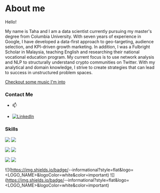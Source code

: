 # About me

Hello! 

My name is Taha and I am a data scientist currently pursuing my master's degree from Columbia University. With seven years of experience in Google, I have developed a data-first approach to geo-targeting, audience selection, and KPI-driven growth marketing. In addition, I was a Fulbright Scholar in Malaysia, teaching English and researching their national vocational education program. My current focus is to use network analysis and NLP to structurally understand crypto communities on Twitter. With my analytical and domain knowledge, I strive to create strategies that can lead to success in unstructured problem spaces.

[Checkout some music I'm into](https://www.youtube.com/watch?v=Dvy4Z1p4sJI&list=PLLJoDzIO3urEMomJ1kKLTjme_jJIPlrBy)

### Contact Me

- 📫 <a href = "tahas912@gmail.com">
 
- [![LinkedIn][1.2]][1]


[1.2]: https://github.com/tahasaeed123

<!-- Links to your social media accounts -->

[1]: https://www.linkedin.com/in/taha-saeed-84062446/


### Skills

![](https://img.shields.io/badge/<Lang>-<R>-informational?style=flat&logo=<LOGO_NAME>&logoColor=white&color=blue)
![](https://img.shields.io/badge/<Lang>-<Python>-informational?style=flat&logo=<LOGO_NAME>&logoColor=white&color=blue)

![](https://img.shields.io/badge/<Tools>-<QGIS>-informational?style=flat&logo=<LOGO_NAME>&logoColor=white&color=yellowgreen)
![](https://img.shields.io/badge/<Tools>-<Geoda>-informational?style=flat&logo=<LOGO_NAME>&logoColor=white&color=yellowgreen)

![](https://img.shields.io/badge/<Qual>-<ContentAnalysis>-informational?style=flat&logo=<LOGO_NAME>&logoColor=white&color=blueviolet)
![](https://img.shields.io/badge/<Qual>-<ProcessTracing>-informational?style=flat&logo=<LOGO_NAME>&logoColor=white&color=blueviolet)

![](https://img.shields.io/badge/<Quant>-<Google Analytics>-informational?style=flat&logo=<LOGO_NAME>&logoColor=white&color=important)
![](https://img.shields.io/badge/<Quant>-<Marketing Analytics>-informational?style=flat&logo=<LOGO_NAME>&logoColor=white&color=important)
